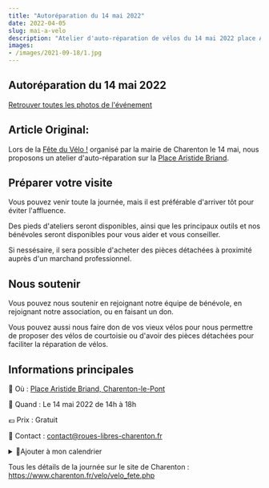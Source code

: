 ```yaml
---
title: "Autoréparation du 14 mai 2022"
date: 2022-04-05
slug: mai-a-velo
description: "Atelier d'auto-réparation de vélos du 14 mai 2022 place Aristide Briand à Charenton-le-Pont"
images:
- /images/2021-09-18/1.jpg
---
```


## Autoréparation du 14 mai 2022

[Retrouver toutes les photos de l'événement](/2022/05/22/mai-a-velo2/)

## Article Original:



Lors de la [Fête du Vélo !](https://maiavelo.fr/event/5143/) organisé par la mairie de Charenton le 14 mai, nous proposons un atelier d'auto-réparation sur la [Place Aristide Briand](https://www.openstreetmap.org/?mlat=48.82220&mlon=2.41383#map=18/48.82220/2.41383).

## Préparer votre visite

Vous pouvez venir toute la journée, mais il est préférable d'arriver tôt pour éviter l'affluence.

Des pieds d'ateliers seront disponibles, ainsi que les principaux outils et nos bénévoles seront disponibles pour vous aider et vous conseiller.

Si nessésaire, il sera possible d'acheter des pièces détachées à proximité auprès d'un marchand professionnel.


## Nous soutenir

Vous pouvez nous soutenir en rejoignant notre équipe de bénévole, en rejoignant notre association, ou en faisant un don. 

Vous pouvez aussi nous faire don de vos vieux vélos pour nous permettre de proposer des vélos de courtoisie ou d'avoir des pièces détachées pour faciliter la réparation de vélos.

## Informations principales

📍 Où : [Place Aristide Briand, Charenton-le-Pont](https://www.openstreetmap.org/#map=18/48.82181/2.41369&layers=Y)

📅 Quand : Le 14 mai 2022 de 14h à 18h

💶 Prix : Gratuit

📧 Contact : [contact@roues-libres-charenton.fr](mailto:contact@roues-libres-charenton.fr)

<details>
    <summary>📅Ajouter à mon calendrier</summary>
    <a target="_blank" href="https://calendar.google.com/calendar/render?action=TEMPLATE&text=Fête+du+Vélo+!&dates=20220514T100000/20220514T160000&details=&location=Place+Aristide+Briand+94220+Charenton-Le-Pont&sf=true&output=xml">📅 Google</a>
    <br>
    <a target="_blank" href="https://outlook.office.com/calendar/0/deeplink/compose?body=Fête+du+Vélo+!&startdt=2022-05-14T10%3A00%3A00%2B00%3A00&enddt=2022-05-14T16%3A00%3A00%2B00%3A00&location=Place+Aristide+Briand+94220+Charenton-Le-Pont&path=%2Fcalendar%2Faction%2Fcompose&rru=addevent">📅 Microsoft Office</a>
    <br>
    <a target="_blank" href="https://www.facebook.com/events/477614754150995/">📅 Evenement Facebook</a>
    <br>
    <a target="_blank" href="/documents/2022_Mai_a_Velo.ics">📅 Autres calendrier</a>
</details>

Tous les détails de la journée sur le site de Charenton : https://www.charenton.fr/velo/velo_fete.php
